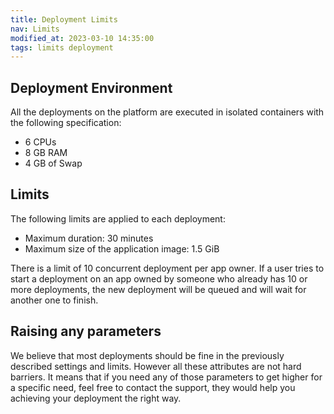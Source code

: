 ```yaml
---
title: Deployment Limits
nav: Limits
modified_at: 2023-03-10 14:35:00
tags: limits deployment
---
```


## Deployment Environment

All the deployments on the platform are executed in isolated containers with
the following specification:

* 6 CPUs
* 8 GB RAM
* 4 GB of Swap

## Limits

The following limits are applied to each deployment:

* Maximum duration: 30 minutes
* Maximum size of the application image: 1.5 GiB

There is a limit of 10 concurrent deployment per app owner. If a user tries to
start a deployment on an app owned by someone who already has 10 or more
deployments, the new deployment will be queued and will wait for another one to
finish.

## Raising any parameters

We believe that most deployments should be fine in the previously described
settings and limits. However all these attributes are not hard barriers. It
means that if you need any of those parameters to get higher for a specific
need, feel free to contact the support, they would help you achieving your
deployment the right way.
